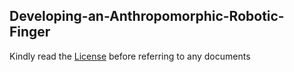 ## Developing-an-Anthropomorphic-Robotic-Finger
Kindly read the [License](./LICENSE) before referring to any documents
